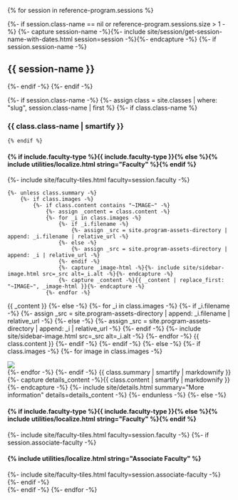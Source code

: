 {% for session in reference-program.sessions %}

{%- if session.class-name == nil or reference-program.sessions.size > 1 -%}
    {%- capture session-name -%}{%- include site/session/get-session-name-with-dates.html session=session -%}{%- endcapture -%}
    {%- if session.session-name -%}
<h2 class="session">{{ session-name }}</h2>
    {%- endif -%}
{%- endif -%}

{%- if session.class-name -%}
    {%- assign class = site.classes | where: "slug", session.class-name | first %}
    {%- if class.class-name %}
### {{ class.class-name | smartify }}
    {% endif %}

<div class="tiles inside-brochure class">
    <h4>{% if include.faculty-type %}{{ include.faculty-type }}{% else %}{% include utilities/localize.html string="Faculty" %}{% endif %}</h4>
    {%- include site/faculty-tiles.html faculty=session.faculty -%}
</div>

    {%- unless class.summary -%}
        {%- if class.images -%}
            {%- if class.content contains "~IMAGE~" -%}
                {%- assign _content = class.content -%}
                {%- for _i in class.images -%}
                    {%- if _i.filename -%}
                        {%- assign _src = site.program-assets-directory | append: _i.filename | relative_url -%}
                    {%- else -%}
                        {%- assign _src = site.program-assets-directory | append: _i | relative_url -%}
                    {%- endif -%}
                    {%- capture _image-html -%}{%- include site/sidebar-image.html src=_src alt=_i.alt -%}{%- endcapture -%}
                    {%- capture _content -%}{{ _content | replace_first: "~IMAGE~", _image-html }}{%- endcapture -%}
                {%- endfor -%}
{{ _content }}
            {%- else -%}
                {%- for _i in class.images -%}
                    {%- if _i.filename -%}
                        {%- assign _src = site.program-assets-directory | append: _i.filename | relative_url -%}
                    {%- else -%}
                        {%- assign _src = site.program-assets-directory | append: _i | relative_url -%}
                    {%- endif -%}
                    {%- include site/sidebar-image.html src=_src alt=_i.alt -%}
                {%- endfor -%}
{{ class.content }}
            {%- endif -%}
        {%- endif -%}
    {%- else -%}
        {%- if class.images -%}
            {%- for image in class.images -%}
<div class="image-container">
    <img src="{{ site.program-assets-directory | append: image | relative_url }}" />
</div>
            {%- endfor -%}
        {%- endif -%}
{{ class.summary | smartify | markdownify }}
        {%- capture details_content -%}{{ class.content | smartify | markdownify }}{%- endcapture -%}
        {%- include site/details.html summary="More information" details=details_content -%}
    {%- endunless -%}
{%- else -%}
<div class="tiles inside-brochure">
    <h4>{% if include.faculty-type %}{{ include.faculty-type }}{% else %}{% include utilities/localize.html string="Faculty" %}{% endif %}</h4>
    {%- include site/faculty-tiles.html faculty=session.faculty -%}
    {%- if session.associate-faculty -%}
    <h4>{% include utilities/localize.html string="Associate Faculty" %}</h4>
    {%- include site/faculty-tiles.html faculty=session.associate-faculty -%}
    {%- endif -%}
</div>
{%- endif -%}
{%- endfor -%}
